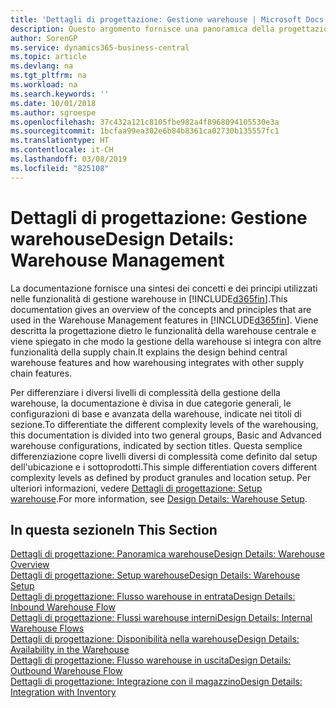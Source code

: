 ```yaml
---
title: 'Dettagli di progettazione: Gestione warehouse | Microsoft Docs'
description: Questo argomento fornisce una panoramica della progettazione, dei concetti e dei principi alla base delle funzionalità di gestione warehouse in Business Central.
author: SorenGP
ms.service: dynamics365-business-central
ms.topic: article
ms.devlang: na
ms.tgt_pltfrm: na
ms.workload: na
ms.search.keywords: ''
ms.date: 10/01/2018
ms.author: sgroespe
ms.openlocfilehash: 37c432a121c8105fbe982a4f8968094105530e3a
ms.sourcegitcommit: 1bcfaa99ea302e6b84b8361ca02730b135557fc1
ms.translationtype: HT
ms.contentlocale: it-CH
ms.lasthandoff: 03/08/2019
ms.locfileid: "825108"
---
```

# <a name="design-details-warehouse-management"></a><span data-ttu-id="c7f83-103">Dettagli di progettazione: Gestione warehouse</span><span class="sxs-lookup"><span data-stu-id="c7f83-103">Design Details: Warehouse Management</span></span>
<span data-ttu-id="c7f83-104">La documentazione fornisce una sintesi dei concetti e dei principi utilizzati nelle funzionalità di gestione warehouse in [!INCLUDE[d365fin](includes/d365fin_md.md)].</span><span class="sxs-lookup"><span data-stu-id="c7f83-104">This documentation gives an overview of the concepts and principles that are used in the Warehouse Management features in [!INCLUDE[d365fin](includes/d365fin_md.md)].</span></span> <span data-ttu-id="c7f83-105">Viene descritta la progettazione dietro le funzionalità della warehouse centrale e viene spiegato in che modo la gestione della warehouse si integra con altre funzionalità della supply chain.</span><span class="sxs-lookup"><span data-stu-id="c7f83-105">It explains the design behind central warehouse features and how warehousing integrates with other supply chain features.</span></span>  

<span data-ttu-id="c7f83-106">Per differenziare i diversi livelli di complessità della gestione della warehouse, la documentazione è divisa in due categorie generali, le configurazioni di base e avanzata della warehouse, indicate nei titoli di sezione.</span><span class="sxs-lookup"><span data-stu-id="c7f83-106">To differentiate the different complexity levels of the warehousing, this documentation is divided into two general groups, Basic and Advanced warehouse configurations, indicated by section titles.</span></span> <span data-ttu-id="c7f83-107">Questa semplice differenziazione copre livelli diversi di complessità come definito dal setup dell'ubicazione e i sottoprodotti.</span><span class="sxs-lookup"><span data-stu-id="c7f83-107">This simple differentiation covers different complexity levels as defined by product granules and location setup.</span></span> <span data-ttu-id="c7f83-108">Per ulteriori informazioni, vedere [Dettagli di progettazione: Setup warehouse](design-details-warehouse-setup.md).</span><span class="sxs-lookup"><span data-stu-id="c7f83-108">For more information, see [Design Details: Warehouse Setup](design-details-warehouse-setup.md).</span></span>  

## <a name="in-this-section"></a><span data-ttu-id="c7f83-109">In questa sezione</span><span class="sxs-lookup"><span data-stu-id="c7f83-109">In This Section</span></span>  
[<span data-ttu-id="c7f83-110">Dettagli di progettazione: Panoramica warehouse</span><span class="sxs-lookup"><span data-stu-id="c7f83-110">Design Details: Warehouse Overview</span></span>](design-details-warehouse-overview.md)  
[<span data-ttu-id="c7f83-111">Dettagli di progettazione: Setup warehouse</span><span class="sxs-lookup"><span data-stu-id="c7f83-111">Design Details: Warehouse Setup</span></span>](design-details-warehouse-setup.md)  
[<span data-ttu-id="c7f83-112">Dettagli di progettazione: Flusso warehouse in entrata</span><span class="sxs-lookup"><span data-stu-id="c7f83-112">Design Details: Inbound Warehouse Flow</span></span>](design-details-inbound-warehouse-flow.md)  
[<span data-ttu-id="c7f83-113">Dettagli di progettazione: Flussi warehouse interni</span><span class="sxs-lookup"><span data-stu-id="c7f83-113">Design Details: Internal Warehouse Flows</span></span>](design-details-internal-warehouse-flows.md)  
[<span data-ttu-id="c7f83-114">Dettagli di progettazione: Disponibilità nella warehouse</span><span class="sxs-lookup"><span data-stu-id="c7f83-114">Design Details: Availability in the Warehouse</span></span>](design-details-availability-in-the-warehouse.md)  
[<span data-ttu-id="c7f83-115">Dettagli di progettazione: Flusso warehouse in uscita</span><span class="sxs-lookup"><span data-stu-id="c7f83-115">Design Details: Outbound Warehouse Flow</span></span>](design-details-outbound-warehouse-flow.md)  
[<span data-ttu-id="c7f83-116">Dettagli di progettazione: Integrazione con il magazzino</span><span class="sxs-lookup"><span data-stu-id="c7f83-116">Design Details: Integration with Inventory</span></span>](design-details-integration-with-inventory.md)
